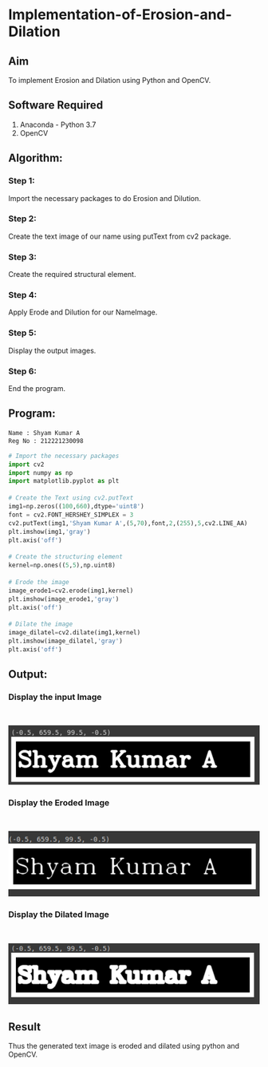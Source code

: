 # Implementation-of-Erosion-and-Dilation
## Aim
To implement Erosion and Dilation using Python and OpenCV.
## Software Required
1. Anaconda - Python 3.7
2. OpenCV
## Algorithm:
### Step 1:
Import the necessary packages to do Erosion and Dilution.
<br>

### Step 2:
Create the text image of our name using putText from cv2 package.
<br>

### Step 3:
Create the required structural element.
<br>

### Step 4:
Apply Erode and Dilution for our NameImage.
<br>

### Step 5:
Display the output images.
<br>

### Step 6:
End the program.
 
## Program:
```
Name : Shyam Kumar A
Reg No : 212221230098
```
``` Python
# Import the necessary packages
import cv2
import numpy as np
import matplotlib.pyplot as plt

# Create the Text using cv2.putText
img1=np.zeros((100,660),dtype='uint8')
font = cv2.FONT_HERSHEY_SIMPLEX = 3
cv2.putText(img1,'Shyam Kumar A',(5,70),font,2,(255),5,cv2.LINE_AA)
plt.imshow(img1,'gray')
plt.axis('off')

# Create the structuring element
kernel=np.ones((5,5),np.uint8)

# Erode the image
image_erode1=cv2.erode(img1,kernel)
plt.imshow(image_erode1,'gray')
plt.axis('off')

# Dilate the image
image_dilatel=cv2.dilate(img1,kernel)
plt.imshow(image_dilatel,'gray')
plt.axis('off')
```
## Output:

### Display the input Image
<br>

![](N1.png)
<br>
### Display the Eroded Image
<br>

![](N2.png)
<br>
### Display the Dilated Image
<br>

![](N3.png)
<br>
## Result
Thus the generated text image is eroded and dilated using python and OpenCV.

